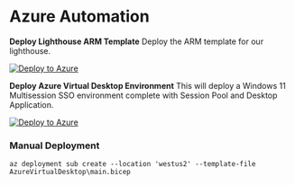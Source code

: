 # Azure Automation

**Deploy Lighthouse ARM Template**
Deploy the ARM template for our lighthouse.

[![Deploy to Azure](https://aka.ms/deploytoazurebutton)](https://portal.azure.com/#create/Microsoft.Template/uri/https%3A%2F%2Fraw.githubusercontent.com%2Fredanthrax%2Fazure-automation%2Fmaster%2FLighthouse%2FDeployArmTemplate.json)

**Deploy Azure Virtual Desktop Environment**
This will deploy a Windows 11 Multisession SSO environment complete with Session Pool and Desktop Application.

[![Deploy to Azure](https://aka.ms/deploytoazurebutton)](https://portal.azure.com/#create/Microsoft.Template/uri/https%3A%2F%2Fraw.githubusercontent.com%2Fredanthrax%2Fazure-automation%2Frefs%2Fheads%2Fmaster%2FAzureVirtualDesktop%2Fmain.bicep)

### Manual Deployment

```
az deployment sub create --location 'westus2' --template-file AzureVirtualDesktop\main.bicep
```